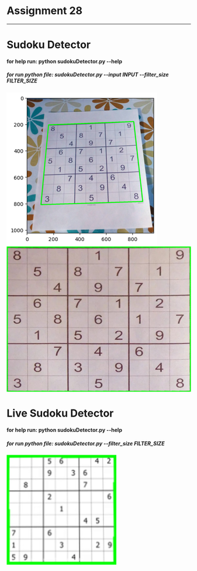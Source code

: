 # Assignment 28
---

# Sudoku Detector

#### for help run:  python sudokuDetector.py --help
##### for run python file: sudokuDetector.py --input INPUT --filter_size FILTER_SIZE

![](output/sudoku-detected.png)
![](output/cropped-sudoku.jpg)


# Live Sudoku Detector

#### for help run:  python sudokuDetector.py --help
##### for run python file: sudokuDetector.py --filter_size FILTER_SIZE

![](output/cropped-sudoku-live.jpg)
